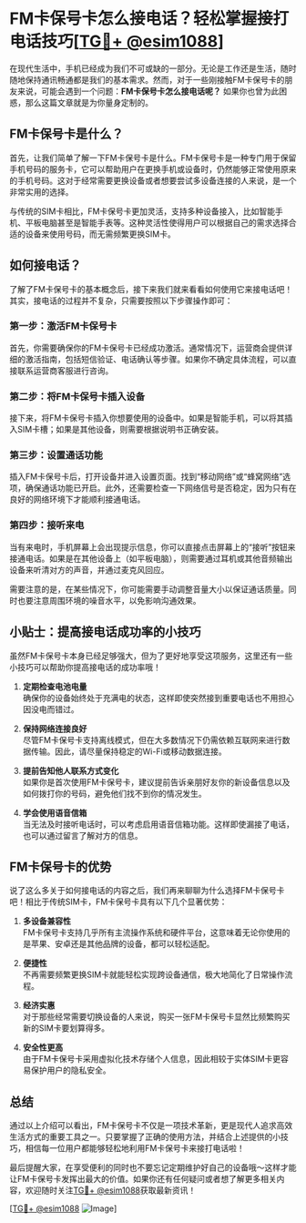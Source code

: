 # FM卡保号卡怎么接电话？轻松掌握接打电话技巧[[TG💪+ @esim1088](https://t.me/s/esim1088)]

在现代生活中，手机已经成为我们不可或缺的一部分。无论是工作还是生活，随时随地保持通讯畅通都是我们的基本需求。然而，对于一些刚接触FM卡保号卡的朋友来说，可能会遇到一个问题：**FM卡保号卡怎么接电话呢？** 如果你也曾为此困惑，那么这篇文章就是为你量身定制的。

## FM卡保号卡是什么？

首先，让我们简单了解一下FM卡保号卡是什么。FM卡保号卡是一种专门用于保留手机号码的服务卡，它可以帮助用户在更换手机或设备时，仍然能够正常使用原来的手机号码。这对于经常需要更换设备或者想要尝试多设备连接的人来说，是一个非常实用的选择。

与传统的SIM卡相比，FM卡保号卡更加灵活，支持多种设备接入，比如智能手机、平板电脑甚至是智能手表等。这种灵活性使得用户可以根据自己的需求选择合适的设备来使用号码，而无需频繁更换SIM卡。

## 如何接电话？

了解了FM卡保号卡的基本概念后，接下来我们就来看看如何使用它来接电话吧！其实，接电话的过程并不复杂，只需要按照以下步骤操作即可：

### 第一步：激活FM卡保号卡

首先，你需要确保你的FM卡保号卡已经成功激活。通常情况下，运营商会提供详细的激活指南，包括短信验证、电话确认等步骤。如果你不确定具体流程，可以直接联系运营商客服进行咨询。

### 第二步：将FM卡保号卡插入设备

接下来，将FM卡保号卡插入你想要使用的设备中。如果是智能手机，可以将其插入SIM卡槽；如果是其他设备，则需要根据说明书正确安装。

### 第三步：设置通话功能

插入FM卡保号卡后，打开设备并进入设置页面。找到“移动网络”或“蜂窝网络”选项，确保通话功能已开启。此外，还需要检查一下网络信号是否稳定，因为只有在良好的网络环境下才能顺利接通电话。

### 第四步：接听来电

当有来电时，手机屏幕上会出现提示信息，你可以直接点击屏幕上的“接听”按钮来接通电话。如果是在其他设备上（如平板电脑），则需要通过耳机或其他音频输出设备来听清对方的声音，并通过麦克风回应。

需要注意的是，在某些情况下，你可能需要手动调整音量大小以保证通话质量。同时也要注意周围环境的噪音水平，以免影响沟通效果。

## 小贴士：提高接电话成功率的小技巧

虽然FM卡保号卡本身已经足够强大，但为了更好地享受这项服务，这里还有一些小技巧可以帮助你提高接电话的成功率哦！

1. **定期检查电池电量**  
   确保你的设备始终处于充满电的状态，这样即使突然接到重要电话也不用担心因没电而错过。

2. **保持网络连接良好**  
   尽管FM卡保号卡支持离线模式，但在大多数情况下仍需依赖互联网来进行数据传输。因此，请尽量保持稳定的Wi-Fi或移动数据连接。

3. **提前告知他人联系方式变化**  
   如果你是首次使用FM卡保号卡，建议提前告诉亲朋好友你的新设备信息以及如何拨打你的号码，避免他们找不到你的情况发生。

4. **学会使用语音信箱**  
   当无法及时接听电话时，可以考虑启用语音信箱功能。这样即使漏接了电话，也可以通过留言了解对方的信息。

## FM卡保号卡的优势

说了这么多关于如何接电话的内容之后，我们再来聊聊为什么选择FM卡保号卡吧！相比于传统SIM卡，FM卡保号卡具有以下几个显著优势：

1. **多设备兼容性**  
   FM卡保号卡支持几乎所有主流操作系统和硬件平台，这意味着无论你使用的是苹果、安卓还是其他品牌的设备，都可以轻松适配。

2. **便捷性**  
   不再需要频繁更换SIM卡就能轻松实现跨设备通信，极大地简化了日常操作流程。

3. **经济实惠**  
   对于那些经常需要切换设备的人来说，购买一张FM卡保号卡显然比频繁购买新的SIM卡要划算得多。

4. **安全性更高**  
   由于FM卡保号卡采用虚拟化技术存储个人信息，因此相较于实体SIM卡更容易保护用户的隐私安全。

## 总结

通过以上介绍可以看出，FM卡保号卡不仅是一项技术革新，更是现代人追求高效生活方式的重要工具之一。只要掌握了正确的使用方法，并结合上述提供的小技巧，相信每一位用户都能够轻松地利用FM卡保号卡来接打电话啦！

最后提醒大家，在享受便利的同时也不要忘记定期维护好自己的设备哦～这样才能让FM卡保号卡发挥出最大的价值。如果你还有任何疑问或者想了解更多相关内容，欢迎随时关注[TG💪+ @esim1088](https://t.me/s/esim1088)获取最新资讯！

[[TG💪+ @esim1088](https://t.me/s/esim1088) ![Image](https://i.postimg.cc/4NQfJmqS/Snipaste-2025-05-13-00-14-12.png)]